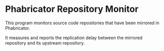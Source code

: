 # Phabricator Repository Monitor

This program monitors source code repositories that have been mirrored in
Phabricator.

It measures and reports the replication delay between the mirrored
repository and its upstream repository.
